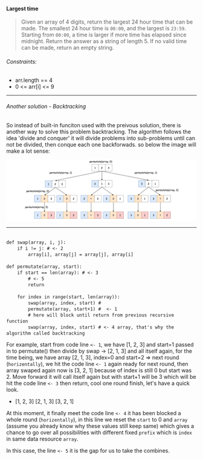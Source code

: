 #### Largest time
> Given an array of 4 digits, return the largest 24 hour time that can be made.
> The smallest 24 hour time is `00:00`, and the largest is `23:59`.  Starting from `00:00`, a time is larger if more time has elapsed since midnight.
> Return the answer as a string of length 5.  If no valid time can be made, return an empty string.

###### Constraints:
- arr.length == 4
- 0 <= arr[i] <= 9
---

###### Another solution - Backtracking

So instead of built-in funciton used with the preivous solution, there is another way to solve this problem backtracking.
The algorithm follows the idea 'divide and conquer' it will divide problems into sub-problems until can not be divided,
then conque each one backforwads.
so below the image will make a lot sense:

![Upstream vs Origin](https://raw.githubusercontent.com/Seven-Bi/day_algorithm/master/Img/note_2.png)

---
<pre><code>
def swap(array, i, j):
    if i != j: # <- 2
        array[i], array[j] = array[j], array[i]

def permutate(array, start):
    if start == len(array): # <- 3
    	# <- 5
        return

    for index in range(start, len(array)):
        swap(array, index, start) # 
        permutate(array, start+1) #  <- 1
        # here will block until return from previous recursive function
        swap(array, index, start) # <- 4 array, that's why the algorithm called backtracking
</code></pre>

For example, start from code line `<- 1`, we have [1, 2, 3] and start=1 passed in to permutate() then divide by swap -> [2, 1, 3] and all itself again, for the time being, we have array [2, 1, 3], index=0 and start=2 => next round (`horizentally`), we hit the code line `<- 1` again ready for next round, then array swaped again now is [3, 2, 1] because of index is still 0 but start was 2. Move forward it will call itself again but with start+1 will be 3 which will be hit the code line `<- 3` then return, cool one round finish, let's have a quick look.

- [1, 2, 3]	[2, 1, 3]	[3, 2, 1]

At this moment, it finally meet the code line `<- 4` it has been blocked a whole round (`horizentally`), in this line we reset the `start` to 0 and `array` (assume you already know why these values still keep same) which gives a chance to go over all possibilities with different fixed `prefix` which is `index` in same data resource `array`.

In this case, the line `<- 5` it is the gap for us to take the combines.



